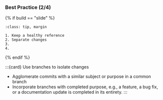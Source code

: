 ### Best Practice (2/4)

{% if build == "slide" %}
```{admonition} Best Practices
:class: tip, margin

1. Keep a healthy reference
2. Separate changes
3. 
4. 
```
{% endif %}

:::{card} Use branches to isolate changes
- Agglomerate commits with a similar subject or purpose in a common branch
- Incorporate branches with completed purpose, e.g., a feature, a bug fix, or a documentation update is completed in its entirety.
:::
